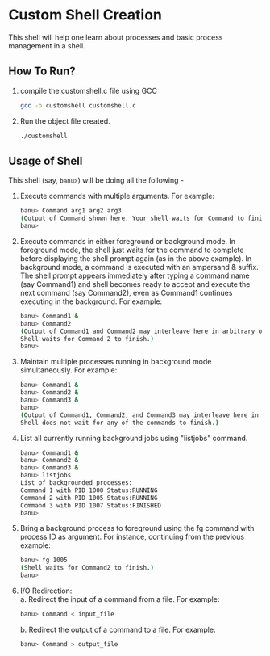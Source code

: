 # Custom Shell Creation
This shell will help one learn about processes and basic process management in a shell.

How To Run?  
-----------  
1. compile the customshell.c file using GCC  
   ```sh
   gcc -o customshell customshell.c  
   ```
2. Run the object file created.  
   ```sh
   ./customshell  
   ```


Usage of Shell  
--------------
This shell (say, `banu>`) will be doing all the following -

1. Execute commands with multiple arguments. For example:  
	```sh
	banu> Command arg1 arg2 arg3  
	(Output of Command shown here. Your shell waits for Command to finish)  
	banu>  
	```
	
2. Execute commands in either foreground or background mode. In foreground mode, the shell just waits for the command to complete before displaying the shell prompt again (as in the above example). In background mode, a command is executed with an ampersand & suffix. The shell prompt appears immediately after typing a command name (say Command1) and shell becomes ready to accept and execute the next command (say Command2), even as Command1 continues executing in the background. For example:  
	```sh
	banu> Command1 &  
	banu> Command2  
	(Output of Command1 and Command2 may interleave here in arbitrary order.
	Shell waits for Command 2 to finish.)  
	banu>  
	```
		
3. Maintain multiple processes running in background mode simultaneously. For example:  
	```sh
	banu> Command1 &  
	banu> Command2 &  
	banu> Command3 &  
	banu>   
	(Output of Command1, Command2, and Command3 may interleave here in arbitrary order.
	Shell does not wait for any of the commands to finish.)  
	```  

		
4. List all currently running background jobs using "listjobs" command.  
	```sh   
	banu> Command1 &  
	banu> Command2 &  
	banu> Command3 &  
	banu> listjobs  
	List of backgrounded processes:  
	Command 1 with PID 1000 Status:RUNNING  
	Command 2 with PID 1005 Status:RUNNING  
	Command 3 with PID 1007 Status:FINISHED  
	banu>  
	```   
		
5. Bring a background process to foreground using the fg command with process ID as argument. For instance, continuing from the previous example:  
	```sh   
	banu> fg 1005  
	(Shell waits for Command2 to finish.)  
	banu>  
	```   

6. I/O Redirection:  
	a. Redirect the input of a command from a file. For example:  
	```sh  
	banu> Command < input_file  
	```  
		
	b. Redirect the output of a command to a file. For example:  
	```sh  
	banu> Command > output_file
	```  
